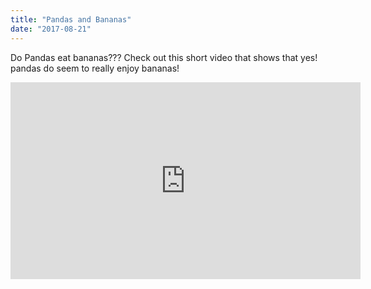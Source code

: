 ```yaml
---
title: "Pandas and Bananas"
date: "2017-08-21"
---
```


Do Pandas eat bananas??? Check out this short video that shows that yes! pandas do
seem to really enjoy bananas!

<iframe width="560" height="315" src="https://www.youtube.com/embed/4SZl1r2O_bY" frameborder="0" allowfullscreen></iframe>